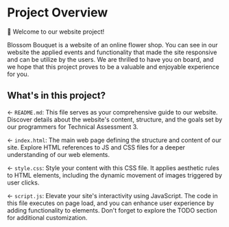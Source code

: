 # Project Overview

👋 Welcome to our website project!

Blossom Bouquet is a website of an online flower shop. You can see in our website the applied events and functionality that made the site responsive and can be utilize by the users. We are thrilled to have you on board, and we hope that this project proves to be a valuable and enjoyable experience for you.


## What's in this project?

← `README.md`: This file serves as your comprehensive guide to our website. Discover details about the website's content, structure, and the goals set by our programmers for Technical Assessment 3.

← `index.html`: The main web page defining the structure and content of our site. Explore HTML references to JS and CSS files for a deeper understanding of our web elements.

← `style.css`: Style your content with this CSS file. It applies aesthetic rules to HTML elements, including the dynamic movement of images triggered by user clicks.

← `script.js`: Elevate your site's interactivity using JavaScript. The code in this file executes on page load, and you can enhance user experience by adding functionality to elements. Don't forget to explore the TODO section for additional customization.
